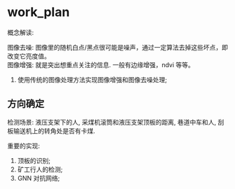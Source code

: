 # work_plan    

概念解读:    

图像去噪: 图像里的随机白点/黑点很可能是噪声，通过一定算法去掉这些坏点，即改变它亮度值。    
图像增强: 就是突出想重点关注的信息. 一般有边缘增强，ndvi 等等。    

1. 使用传统的图像处理方法实现图像增强和图像去噪处理;    

## 方向确定    

检测场景: 液压支架下的人, 采煤机滚筒和液压支架顶板的距离, 巷道中车和人, 刮板输送机上的转角处是否有卡煤.     

重要的实现:   
1. 顶板的识别;    
2. 矿工行人的检测;    
3. GNN 对抗网络;   

